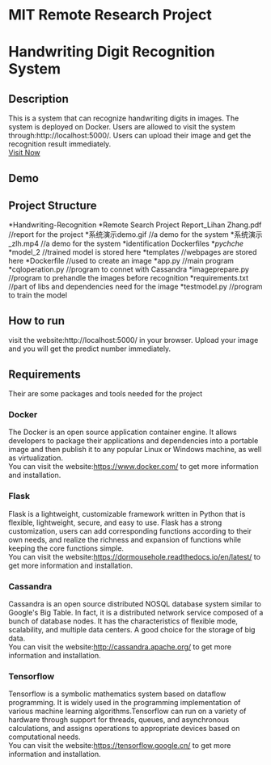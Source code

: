 # MIT Remote Research Project 
Handwriting Digit Recognition System
===

Description
---
This is a system that can recognize handwriting digits in images. The system is deployed on Docker. Users are allowed to visit the system through:http://localhost:5000/. Users can upload their image and get the recognition result immediately.<br>
[Visit Now](http://localhost:5000/)

Demo
---


Project Structure
---
*Handwriting-Recognition
  *Remote Search Project Report_Lihan Zhang.pdf //report for the project
  *系统演示demo.gif //a demo for the system
  *系统演示_zlh.mp4 //a demo for the system
  *identification Dockerfiles 
    *_pychche_
    *model_2  //trained model is stored here
    *templates  //webpages are stored here
    *Dockerfile //used to create an image
    *app.py //main program
    *cqloperation.py  //program to connet with Cassandra
    *imageprepare.py  //program to prehandle the images before recognition
    *requirements.txt //part of libs and dependencies need for the image
    *testmodel.py //program to train the model
  


How to run
---
visit the website:http://localhost:5000/ in your browser. Upload your image and you will get the predict number immediately.


Requirements
---
Their are some packages and tools needed for the project
### Docker
The Docker is an open source application container engine. It allows developers to package their applications and dependencies into a portable image and then publish it to any popular Linux or Windows machine, as well as virtualization.<br>
You can visit the website:https://www.docker.com/ to get more information and installation.

### Flask
Flask is a lightweight, customizable framework written in Python that is flexible, lightweight, secure, and easy to use. Flask has a strong customization, users can add corresponding functions according to their own needs, and realize the richness and expansion of functions while keeping the core functions simple. <br>
You can visit the website:https://dormousehole.readthedocs.io/en/latest/ to get more information and installation.


### Cassandra
Cassandra is an open source distributed NOSQL database system similar to Google's Big Table. In fact, it is a distributed network service composed of a bunch of database nodes. It has the characteristics of flexible mode, scalability, and multiple data centers. A good choice for the storage of big data.<br>
You can visit the website:http://cassandra.apache.org/ to get more information and installation.

### Tensorflow
Tensorflow is a symbolic mathematics system based on dataflow programming. It is widely used in the programming implementation of various machine learning algorithms.Tensorflow can run on a variety of hardware through support for threads, queues, and asynchronous calculations, and assigns operations to appropriate devices based on computational needs.<br>
You can visit the website:https://tensorflow.google.cn/ to get more information and installation.








